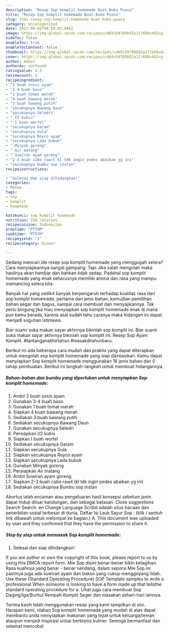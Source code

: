 ```yaml
---
description: "Resep Sop komplit homemade Buat Buka Puasa"
title: "Resep Sop komplit homemade Buat Buka Puasa"
slug: 1541-resep-sop-komplit-homemade-buat-buka-puasa
category: Uncategorized
date: 2022-09-05T08:59:03.946Z
image: https://img-global.cpcdn.com/recipes/cd69cb9789b92a1f/680x482cq70/sop-komplit-homemade-foto-resep-utama.jpg
hideToc: false
enableToc: true
enableTocContent: false
thumbnail: https://img-global.cpcdn.com/recipes/cd69cb9789b92a1f/680x482cq70/sop-komplit-homemade-foto-resep-utama.jpg
cover: https://img-global.cpcdn.com/recipes/cd69cb9789b92a1f/680x482cq70/sop-komplit-homemade-foto-resep-utama.jpg
author: Admin
authorAv: notfound
ratingvalue: 4.3
reviewcount: 5
recipeingredient:
- "2 buah sosis ayam"
- "3-4 buah baso"
- "1 buah tomat merah"
- "4 buah bawang merah"
- "3 buah bawang putih"
- "secukupnya Bawang Daun"
- "secukupnya Seledri"
- " I2 kubis"
- " I buah wortel"
- "secukupnya Garam"
- "secukupnya Gula"
- "secukupnya Royco ayam"
- "secukupnya Lada bubuk"
- " Minyak goreng"
- " Air matang"
- " Suwiran ayam goreng"
- "2-3 buah cabe rawit kl tdk ingin pedes abaikan yg ini"
- "secukupnya Bumbu sop instan"
recipeinstructions:

- "Selesai dan siap dihidangkan!"
categories:
- Resep
tags:
- sop
- komplit
- homemade

katakunci: sop komplit homemade 
nutrition: 230 calories
recipecuisine: Indonesian
preptime: "PT29M"
cooktime: "PT57M"
recipeyield: "1"
recipecategory: Dinner

---
```



Sedang mencari ide resep sop komplit homemade yang menggugah selera? Cara menyiapkannya sangat gampang. Tapi Jika salah mengolah maka hasilnya akan hambar dan bahkan tidak sedap. Padahal sop komplit homemade yang enak seharusnya memiliki aroma dan rasa yang mampu memancing selera kita.


Banyak hal yang sedikit banyak berpengaruh terhadap kualitas rasa dari sop komplit homemade, pertama dari jenis bahan, kemudian pemilihan bahan segar dan bagus, sampai cara membuat dan menyajikannya. Tak perlu bingung jika mau menyiapkan sop komplit homemade enak di mana pun kamu berada, karena asal sudah tahu caranya maka hidangan ini dapat menjadi suguhan istimewa.

Biar suami suka makan sayar akhirnya bikinlah sop komplit ini. Biar suami suka makan sayar akhirnya bikinlah sop komplit ini. Resep Sop Ayam Komplit. #tantanganakhirtahun #masakditahunbaru.


Berikut ini ada beberapa cara mudah dan praktis yang dapat diterapkan untuk mengolah sop komplit homemade yang siap dikreasikan. Kamu dapat menyiapkan Sop komplit homemade menggunakan 18 jenis bahan dan 0 tahap pembuatan. Berikut ini langkah-langkah untuk membuat hidangannya.

<!--inarticleads1-->

##### Bahan-bahan dan bumbu yang diperlukan untuk menyiapkan Sop komplit homemade:

1. Ambil 2 buah sosis ayam
1. Gunakan 3-4 buah baso
1. Gunakan 1 buah tomat merah
1. Siapkan 4 buah bawang merah
1. Sediakan 3 buah bawang putih
1. Sediakan secukupnya Bawang Daun
1. Gunakan secukupnya Seledri
1. Persiapkan  I/2 kubis
1. Siapkan  I buah wortel
1. Sediakan secukupnya Garam
1. Siapkan secukupnya Gula
1. Siapkan secukupnya Royco ayam
1. Siapkan secukupnya Lada bubuk
1. Gunakan  Minyak goreng
1. Persiapkan  Air matang
1. Ambil  Suwiran ayam goreng
1. Siapkan 2-3 buah cabe rawit (kl tdk ingin pedes abaikan yg ini)
1. Sediakan secukupnya Bumbu sop instan


Abortus ialah ancaman atau pengeluaran hasil konsepsi sebelum janin dapat hidup diluar kandungan, dan sebagai batasan. Close suggestions Search Search. en Change Language Scribd adalah situs bacaan dan penerbitan sosial terbesar di dunia. Daftar Isi Lauk Sayur Sop : (klik / sentuh link dibawah untuk melompat ke bagian.) A. This document was uploaded by user and they confirmed that they have the permission to share it. 

<!--inarticleads2-->

##### Step by step untuk memasak Sop komplit homemade:


1. Selesai dan siap dihidangkan!

If you are author or own the copyright of this book, please report to us by using this DMCA report form. Mie Sop disini benar-benar bikin ketagihan. Rasa kuahnya yang benar - benar nendang, dalam seporsi Mie Sop ini pastinya juga ada suwiran ayam dan bakso yang cukup menggoyang lidah. Use these (Standard Operating Procedure) SOP Template samples to write a professional When someone is looking to have a form made up that tellsthe standard operating procedure for a. Lihat juga cara membuat Sop Daging/Iga/Buntut Rempah Komplit Seger dan masakan sehari-hari lainnya. 

Terima kasih telah menggunakan resep yang kami tampilkan di sini. Harapan kami, olahan Sop komplit homemade yang mudah di atas dapat membantu anda menyiapkan makanan yang lezat untuk keluarga/teman ataupun menjadi inspirasi untuk berbisnis kuliner. Semoga bermanfaat dan selamat mencoba!
